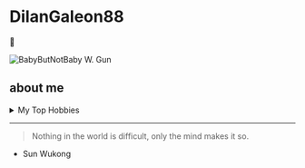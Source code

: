 # DilanGaleon88
🧌

<picture>
<source media="(prefers-color-scheme: dark)" scrset="https://m.media-amazon.com/images/M/MV5BNjdkYjI3MmEtODgwNi00NDRlLWFiN2UtOTRkOGU2NGIwMmVlXkEyXkFqcGdeQXVyNDc2ODczOTQ@._V1_QL75_UY281_CR6,0,190,281_.jpg">
<source media="(prefers-color-scheme: light)" scrset="https://d7vyj4bt6i7jd.cloudfront.net/products/5790000004836/05701018050968/05701018050968_95592_1601170643.png">
<img alt="BabyButNotBaby W. Gun" scr="https://cdn.anime-planet.com/manga/primary/reborn-1-285x428.jpg?t=1723746730">
</picture>

## about me

<!-- TO DO: add more detail about me later -->

<details>

<summary> My Top Hobbies </summary>

| Rank |    Hobbies    |
|-----:|---------------|
|     1|     Gaming    |
|     2|     Reading   |
|     4|     Writing   |
|     5| Designing Games|
|     6|     Drawing   |
|     7|   Sleeping    |
|     8|    UE5 ENV.   |
  
</details>

---
> Nothing in the world is difficult, only the mind makes it so.
- Sun Wukong
